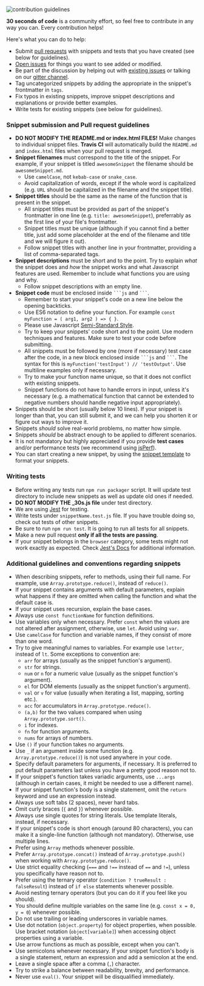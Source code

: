 ![contribution guidelines](https://i.imgur.com/FaNNcVH.png)

**30 seconds of code** is a community effort, so feel free to contribute in any way you can. Every contribution helps!

Here's what you can do to help:

- Submit [pull requests](https://github.com/30-seconds/30-seconds-starter/pulls) with snippets and tests that you have created (see below for guidelines).
- [Open issues](https://github.com/30-seconds/30-seconds-starter/issues/new) for things you want to see added or modified.
- Be part of the discussion by helping out with [existing issues](https://github.com/30-seconds/30-seconds-starter/issues) or talking on our [gitter channel](https://gitter.im/30-seconds-starter/Lobby).
- Tag uncategorized snippets by adding the appropriate in the snippet's frontmatter in `tags`.
- Fix typos in existing snippets, improve snippet descriptions and explanations or provide better examples.
- Write tests for existing snippets (see below for guidelines).

### Snippet submission and Pull request guidelines

- **DO NOT MODIFY THE README.md or index.html FILES!** Make changes to individual snippet files. **Travis CI** will automatically build the `README.md` and `index.html` files when your pull request is merged.
- **Snippet filenames** must correspond to the title of the snippet. For example, if your snippet is titled `awesomeSnippet` the filename should be `awesomeSnippet.md`.
  - Use `camelCase`, not `kebab-case` or `snake_case`.
  - Avoid capitalization of words, except if the whole word is capitalized (e.g. `URL` should be capitalized in the filename and the snippet title).
- **Snippet titles** should be the same as the name of the function that is present in the snippet.
  - All snippet titles must be provided as part of the snippet's frontmatter in one line (e.g. `title: awesomeSnippet`), preferrably as the first line of your file's frontmatter.
  - Snippet titles must be unique (although if you cannot find a better title, just add some placeholder at the end of the filename and title and we will figure it out).
  - Follow snippet titles with another line in your frontmatter, providing a list of comma-separated tags.
- **Snippet descriptions** must be short and to the point. Try to explain *what* the snippet does and *how* the snippet works and what Javascript features are used. Remember to include what functions you are using and why.
  - Follow snippet descriptions with an empty line.
- **Snippet code** must be enclosed inside ` ```js ` and ` ``` `.
  - Remember to start your snippet's code on a new line below the opening backticks.
  - Use ES6 notation to define your function. For example `const myFunction = ( arg1, arg2 ) => { }`.
  - Please use Javascript [Semi-Standard Style](https://github.com/Flet/semistandard).
  - Try to keep your snippets' code short and to the point. Use modern techniques and features. Make sure to test your code before submitting.
  - All snippets must be followed by one (more if necessary) test case after the code, in a new block enclosed inside ` ```js ` and ` ``` `. The syntax for this is `myFunction('testInput') // 'testOutput'`. Use multiline examples only if necessary.
  - Try to make your function name unique, so that it does not conflict with existing snippets.
  - Snippet functions do not have to handle errors in input, unless it's necessary (e.g. a mathematical function that cannot be extended to negative numbers should handle negative input appropriately).
- Snippets should be short (usually below 10 lines). If your snippet is longer than that, you can still submit it, and we can help you shorten it or figure out ways to improve it.
- Snippets *should* solve real-world problems, no matter how simple.
- Snippets *should* be abstract enough to be applied to different scenarios.
- It is not mandatory but highly appreciated if you provide **test cases** and/or performance tests (we recommend using [jsPerf](https://jsperf.com/)).
- You can start creating a new snippet, by using the [snippet template](snippet-template.md) to format your snippets.

### Writing tests
- Before writing any tests run `npm run packager` script. It will update test directory to include new snippets as well as update old ones if needed.
- **DO NOT MODIFY THE _30s.js file** under test directory.
- We are using [Jest](https://jestjs.io/) for testing.
- Write tests under `snippetName.test.js` file. If you have trouble doing so, check out tests of other snippets.
- Be sure to run `npm run test`. It is going to run all tests for all snippets.
- Make a new pull request **only if all the tests are passing**.
- If your snippet belongs in the `browser` category, some tests might not work exactly as expected. Check [Jest's Docs](https://jestjs.io/docs/en/getting-started) for additional information.

### Additional guidelines and conventions regarding snippets

- When describing snippets, refer to methods, using their full name. For example, use `Array.prototype.reduce()`, instead of `reduce()`.
- If your snippet contains arguments with default parameters, explain what happens if they are omitted when calling the function and what the default case is.
- If your snippet uses recursion, explain the base cases.
- Always use `const functionName` for function definitions.
- Use variables only when necessary. Prefer `const` when the values are not altered after assignment, otherwise, use `let`. Avoid using `var`.
- Use `camelCase` for function and variable names, if they consist of more than one word.
- Try to give meaningful names to variables. For example use `letter`, instead of `lt`. Some exceptions to convention are:
  - `arr` for arrays (usually as the snippet function's argument).
  - `str` for strings.
  - `num` or `n` for a numeric value (usually as the snippet function's argument).
  - `el` for DOM elements (usually as the snippet function's argument).
  - `val` or `v` for value (usually when iterating a list, mapping, sorting etc.).
  - `acc` for accumulators in `Array.prototype.reduce()`.
  - `(a,b)` for the two values compared when using `Array.prototype.sort()`.
  - `i` for indexes.
  - `fn` for function arguments.
  - `nums` for arrays of numbers.
- Use `()` if your function takes no arguments.
- Use `_` if an argument inside some function (e.g. `Array.prototype.reduce()`) is not used anywhere in your code.
- Specify default parameters for arguments, if necessary. It is preferred to put default parameters last unless you have a pretty good reason not to.
- If your snippet's function takes variadic arguments, use `...args` (although in certain cases, it might be needed to use a different name).
- If your snippet function's body is a single statement, omit the `return` keyword and use an expression instead.
- Always use soft tabs (2 spaces), never hard tabs.
- Omit curly braces (`{` and `}`) whenever possible.
- Always use single quotes for string literals. Use template literals, instead, if necessary.
- If your snippet's code is short enough (around 80 characters), you can make it a single-line function (although not mandatory). Otherwise, use multiple lines.
- Prefer using `Array` methods whenever possible.
- Prefer `Array.prototype.concat()` instead of `Array.prototype.push()` when working with `Array.prototype.reduce()`.
- Use strict equality checking (`===` and `!==` instead of `==` and `!=`), unless you specifically have reason not to.
- Prefer using the ternary operator (`condition ? trueResult : falseResult`) instead of `if else` statements whenever possible.
- Avoid nesting ternary operators (but you can do it if you feel like you should).
- You should define multiple variables on the same line (e.g. `const x = 0, y = 0`) whenever possible.
- Do not use trailing or leading underscores in variable names.
- Use dot notation (`object.property`) for object properties, when possible. Use bracket notation (`object[variable]`) when accessing object properties using a variable.
- Use arrow functions as much as possible, except when you can't.
- Use semicolons whenever necessary. If your snippet function's body is a single statement, return an expression and add a semicolon at the end.
- Leave a single space after a comma (`,`) character.
- Try to strike a balance between readability, brevity, and performance.
- Never use `eval()`. Your snippet will be disqualified immediately.
